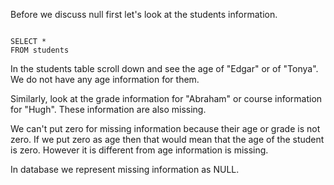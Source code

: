 Before we discuss null first let's look at the students information.

<Editor lang="sql" dbName="students1.db">
<code>
SELECT *
FROM students
</code>
</Editor>

In the students table scroll down and see the age of "Edgar" or of "Tonya".
We do not have any age information for them.

Similarly, look at the grade information for "Abraham" or course information for
"Hugh".
These information are also missing.

We can't put zero for missing information because their age or grade is not zero.
If we put zero as age then that would mean that the age of the student is zero.
However it is different from age information is missing.

In database we represent missing information as NULL.